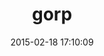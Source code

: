 ---
layout: post
title:  "gorp"
repo:   "rubys/gorp"
date:   2015-02-18 17:10:09
gemurl: http://github.com/rubys/gorp
---